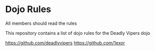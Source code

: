 Dojo Rules
==========
All members should read the rules

This repository contains a list of dojo rules for the Deadly Vipers dojo

https://github.com/deadlyvipers
https://github.com/1exor